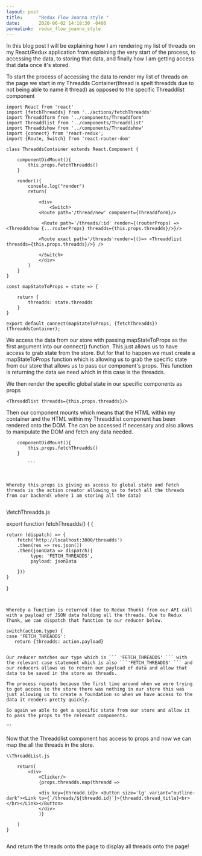 ```yaml
---
layout: post
title:      "Redux Flow Joanna style "
date:       2020-06-02 14:18:30 -0400
permalink:  redux_flow_joanna_style
---
```



In this blog post I will be explaining how I am rendering my list of threads on my React/Redux application from explaining the very start of the process, to accessing the data, to storing that data, and finally how I am getting access that data once it's stored.


To start the process of accessing the data to render my list of threads on the page we start in my Threadds Container(thread is spelt threadds due to not being able to name it thread) as opposed to the specific Threaddlist component

```
import React from 'react'
import {fetchThreadds} from '../actions/fetchThreadds'
import Threaddform from '../components/Threaddform'
import Threaddlist from '../components/Threaddlist'
import Threaddshow from '../components/Threaddshow'
import {connect} from 'react-redux';
import {Route, Switch} from 'react-router-dom'

class ThreaddsContainer extends React.Component {
    
    componentDidMount(){
        this.props.fetchThreadds()
    }

    render(){
        console.log("render")
        return(

            <div>
                <Switch>
            <Route path='/thread/new' component={Threaddform}/>
 
             <Route path='/threads/:id' render={(routerProps) => <Threaddshow {...routerProps} threadds={this.props.threadds}/>}/>

            <Route exact path='/threads'render={()=> <Threaddlist threadds={this.props.threadds}/>} />
        
            </Switch>
            </div>
        )
    }
}

const mapStateToProps = state => {
 
    return {
        threadds: state.threadds
    }
}

export default connect(mapStateToProps, {fetchThreadds})(ThreaddsContainer);

```

We access the data from our store with passing mapStateToProps as the first argument into our connect() function. This just allows us to have access to grab state from the store. But for that to happen we must create a mapStateToProps function which is allowing us to grab the specific state from our store that allows us to pass our component's props. This function is returning the data we need which in this case is the threadds.

We then render the specific global state in our specific components as props

```
<Threaddlist threadds={this.props.threadds}/> 
```

Then our component mounts which means that the HTML within my container and the HTML within my Threaddlist component has been rendered onto the DOM. The can be accessed if necessary and also allows to manipulate the DOM and fetch any data needed. 


```
    componentDidMount(){
        this.props.fetchThreadds()
    }
		
		```
        
        

Whereby this.props is giving us access to global state and fetch threads is the action creator allowing us to fetch all the threads from our backend( where I am storing all the data)


```
\\fetchThreadds.js 

export function fetchThreadds() {
{

 
    return (dispatch) => {
        fetch('http://localhost:3000/threadds')
        .then(res => res.json())
        .then(jsonData => dispatch({
             type: 'FETCH_THREADDS',
             payload: jsonData

        }))
    }
    
}

```


Whereby a function is returned (due to Redux Thunk) from our API call with a payload of JSON data holding all the threads. Due to Redux Thunk, we can dispatch that function to our reducer below. 

```
    switch(action.type) {
    case 'FETCH_THREADDS':
       return {threadds: action.payload}   
```

Our reducer matches our type which is ``` 'FETCH_THREADDS' ``` with the relevant case statement which is also ```'FETCH_THREADDS' ``` and our reducers allows us to return our payload of data and allow that data to be saved in the store as threads. 

The process repeats because the first time around when we were trying to get access to the store there was nothing in our store this was just allowing us to create a foundation so when we have access to the data it renders pretty quickly. 

So again we able to get a specific state from our store and allow it to pass the props to the relevant components.

```
<Threaddlist threadds={this.props.threadds}/> 
```

Now that the Threaddlist component has access to props and now we can map the all the threads in the store.


```
\\ThreaddList.js 

    return(
        <div> 
            <Clicker/>
            {props.threadds.map(threadd => 
            
            <div key={threadd.id}> <Button size='lg' variant="outline-dark"><Link to={`/threads/${threadd.id}`}>{threadd.thread_title}<br></br></Link></Button>
            </div>
            )}
                        
    )
}


```

And return the threads onto the page to display all threads onto the page!

